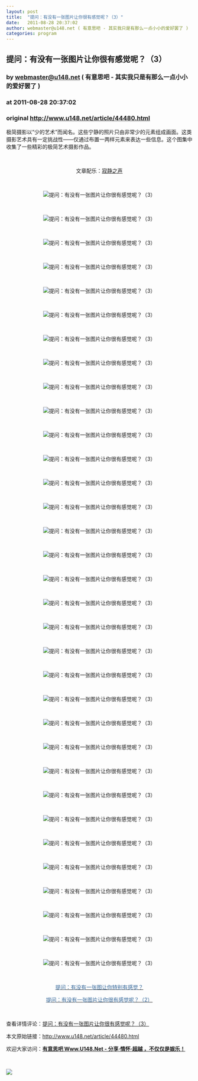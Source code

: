 ```yaml
---
layout: post
title:  "提问：有没有一张图片让你很有感觉呢？（3）"
date:   2011-08-28 20:37:02
author: webmaster@u148.net ( 有意思吧 - 其实我只是有那么一点小小的爱好罢了 )
categories: program
---
```


## 提问：有没有一张图片让你很有感觉呢？（3）
### by webmaster@u148.net ( 有意思吧 - 其实我只是有那么一点小小的爱好罢了 )
### at 2011-08-28 20:37:02
### original <http://www.u148.net/article/44480.html>

<p>极简摄影以“少的艺术”而闻名。这些宁静的照片只由非常少的元素组成画面。这类摄影艺术具有一定挑战性——仅通过布置一两样元素来表达一些信息。这个图集中收集了一些精彩的极简艺术摄影作品。</p>
  <br>
<p style="text-align:center">文章配乐：<a href="http://220.178.74.77/KJBS/up/mp3/20096227487613.mp3">寂静之声</a></p>
<div style="text-align:center">
</div>
<p style="text-align:center">
<p style="text-align:center"> </p>
<div style="text-align:center">
</div>
<p style="text-align:center"><img title="提问：有没有一张图片让你很有感觉呢？（3）" src="http://file3.u148.net/2011/8/images/feeling/88b272bd1b51c283.jpg"></p>
<div style="text-align:center">
</div>
<p style="text-align:center"> </p>
<div style="text-align:center">
</div>
<p style="text-align:center"><img title="提问：有没有一张图片让你很有感觉呢？（3）" src="http://file3.u148.net/2011/8/images/feeling/f11d17d36c5c2cc8.jpg"></p>
<div style="text-align:center">
</div>
<p style="text-align:center"> </p>
<div style="text-align:center">
</div>
<p style="text-align:center"><img title="提问：有没有一张图片让你很有感觉呢？（3）" src="http://file3.u148.net/2011/8/images/feeling/ba78b497f41dd776.jpg"></p>
<div style="text-align:center">
</div>
<p style="text-align:center"> </p>
<div style="text-align:center">
</div>
<p style="text-align:center"><img title="提问：有没有一张图片让你很有感觉呢？（3）" src="http://file3.u148.net/2011/8/images/feeling/41ae5db67b580951.jpg"></p>
<div style="text-align:center">
</div>
<p style="text-align:center"> </p>
<div style="text-align:center">
</div>
<p style="text-align:center"><img title="提问：有没有一张图片让你很有感觉呢？（3）" src="http://file3.u148.net/2011/8/images/feeling/1c248698f56a2be8.jpg"></p>
<div style="text-align:center">
</div>
<p style="text-align:center"> </p>
<div style="text-align:center">
</div>
<p style="text-align:center"><img title="提问：有没有一张图片让你很有感觉呢？（3）" src="http://file3.u148.net/2011/8/images/feeling/5b46866a4af3efe2.jpg"></p>
<div style="text-align:center">
</div>
<p style="text-align:center"> </p>
<div style="text-align:center">
</div>
<p style="text-align:center"><img title="提问：有没有一张图片让你很有感觉呢？（3）" src="http://file3.u148.net/2011/8/images/feeling/5ec19f906eb0e290.jpg"></p>
<div style="text-align:center">
</div>
<p style="text-align:center"> </p>
<div style="text-align:center">
</div>
<p style="text-align:center"><img title="提问：有没有一张图片让你很有感觉呢？（3）" src="http://file3.u148.net/2011/8/images/feeling/fb2a937e3c42650f.jpg"></p>
<div style="text-align:center">
</div>
<p style="text-align:center"> </p>
<div style="text-align:center">
</div>
<p style="text-align:center"><img title="提问：有没有一张图片让你很有感觉呢？（3）" src="http://file3.u148.net/2011/8/images/feeling/64167228fc18d4eb.jpg"></p>
<div style="text-align:center">
</div>
<p style="text-align:center"> </p>
<div style="text-align:center">
</div>
<p style="text-align:center"><img title="提问：有没有一张图片让你很有感觉呢？（3）" src="http://file3.u148.net/2011/8/images/feeling/4e394698f5bb0133.jpg"></p>
<div style="text-align:center">
</div>
<p style="text-align:center"> </p>
<div style="text-align:center">
</div>
<p style="text-align:center"><img title="提问：有没有一张图片让你很有感觉呢？（3）" src="http://file3.u148.net/2011/8/images/feeling/388b04ad98995a06.jpg"></p>
<div style="text-align:center">
</div>
<p style="text-align:center"> </p>
<div style="text-align:center">
</div>
<p style="text-align:center"><img title="提问：有没有一张图片让你很有感觉呢？（3）" src="http://file3.u148.net/2011/8/images/feeling/5fa21a2fb395ec6e.jpg"></p>
<div style="text-align:center">
</div>
<p style="text-align:center"> </p>
<div style="text-align:center">
</div>
<p style="text-align:center"><img title="提问：有没有一张图片让你很有感觉呢？（3）" src="http://file3.u148.net/2011/8/images/feeling/b9fa813e51ad463c.jpg"></p>
<div style="text-align:center">
</div>
<p style="text-align:center"> </p>
<div style="text-align:center">
</div>
<p style="text-align:center"><img title="提问：有没有一张图片让你很有感觉呢？（3）" src="http://file3.u148.net/2011/8/images/feeling/03013534afb6c5f3.jpg"></p>
<div style="text-align:center">
</div>
<p style="text-align:center"> </p>
<div style="text-align:center">
</div>
<p style="text-align:center"><img title="提问：有没有一张图片让你很有感觉呢？（3）" src="http://file3.u148.net/2011/8/images/feeling/f1ebdb64e6ebaff1.jpg"></p>
<div style="text-align:center">
</div>
<p style="text-align:center"> </p>
<div style="text-align:center">
</div>
<p style="text-align:center"><img title="提问：有没有一张图片让你很有感觉呢？（3）" src="http://file3.u148.net/2011/8/images/feeling/f53ef65dd184a9cd.jpg"></p>
<div style="text-align:center">
</div>
<p style="text-align:center"> </p>
<div style="text-align:center">
</div>
<p style="text-align:center"><img title="提问：有没有一张图片让你很有感觉呢？（3）" src="http://file3.u148.net/2011/8/images/feeling/f213b3b8ba2fd341.jpg"></p>
<div style="text-align:center">
</div>
<p style="text-align:center"> </p>
<div style="text-align:center">
</div>
<p style="text-align:center"><img title="提问：有没有一张图片让你很有感觉呢？（3）" src="http://file3.u148.net/2011/8/images/feeling/34837d42a1d8dfa0.jpg"></p>
<div style="text-align:center">
</div>
<p style="text-align:center"> </p>
<div style="text-align:center">
</div>
<p style="text-align:center"><img title="提问：有没有一张图片让你很有感觉呢？（3）" src="http://file3.u148.net/2011/8/images/feeling/f1c56a9dd526e0bb.jpg"></p>
<div style="text-align:center">
</div>
<p style="text-align:center"> </p>
<div style="text-align:center">
</div>
<p style="text-align:center"><img title="提问：有没有一张图片让你很有感觉呢？（3）" src="http://file3.u148.net/2011/8/images/feeling/641c1e5d6204775d.jpg"></p>
<div style="text-align:center">
</div>
<p style="text-align:center"> </p>
<div style="text-align:center">
</div>
<p style="text-align:center"><img title="提问：有没有一张图片让你很有感觉呢？（3）" src="http://file3.u148.net/2011/8/images/feeling/adf0414b054af0db.jpg"></p>
<div style="text-align:center">
</div>
<p style="text-align:center"> </p>
<div style="text-align:center">
</div>
<p style="text-align:center"><img title="提问：有没有一张图片让你很有感觉呢？（3）" src="http://file3.u148.net/2011/8/images/feeling/6f692542168f9382.jpg"></p>
<div style="text-align:center">
</div>
<p style="text-align:center"> </p>
<div style="text-align:center">
</div>
<p style="text-align:center"><img title="提问：有没有一张图片让你很有感觉呢？（3）" src="http://file3.u148.net/2011/8/images/feeling/ec972dc7846de6a3.jpg"></p>
<div style="text-align:center">
</div>
<p style="text-align:center"> </p>
<div style="text-align:center">
</div>
<p style="text-align:center"><img title="提问：有没有一张图片让你很有感觉呢？（3）" src="http://file3.u148.net/2011/8/images/feeling/0fd6fb1fc12c83a3.jpg"></p>
<div style="text-align:center">
</div>
<p style="text-align:center"> </p>
<div style="text-align:center">
</div>
<p style="text-align:center"><img title="提问：有没有一张图片让你很有感觉呢？（3）" src="http://file3.u148.net/2011/8/images/feeling/8a4727a744191acf.jpg"></p>
<div style="text-align:center">
</div>
<p style="text-align:center"> </p>
<div style="text-align:center">
</div>
<p style="text-align:center"><img title="提问：有没有一张图片让你很有感觉呢？（3）" src="http://file3.u148.net/2011/8/images/feeling/db6bb8f02a45b646.jpg"></p>
<div style="text-align:center">
</div>
<p style="text-align:center"> </p>
<div style="text-align:center">
</div>
<p style="text-align:center"><img title="提问：有没有一张图片让你很有感觉呢？（3）" src="http://file3.u148.net/2011/8/images/feeling/2ca89a5f0f0be47e.jpg"></p>
<div style="text-align:center">
</div>
<p style="text-align:center"> </p>
<div style="text-align:center">
</div>
<p style="text-align:center"><img title="提问：有没有一张图片让你很有感觉呢？（3）" src="http://file3.u148.net/2011/8/images/feeling/854d38d67fdbebc8.jpg"></p>
<div style="text-align:center">
</div>
<p style="text-align:center"> </p>
<div style="text-align:center">
</div>
<p style="text-align:center"><img title="提问：有没有一张图片让你很有感觉呢？（3）" src="http://file3.u148.net/2011/8/images/feeling/563be7ed5204d9d2.jpg"></p>
<div style="text-align:center">
</div>
<p style="text-align:center"> </p>
<div style="text-align:center">
</div>
<p style="text-align:center"><img title="提问：有没有一张图片让你很有感觉呢？（3）" src="http://file3.u148.net/2011/8/images/feeling/442da621d0e4e3b3.jpg"></p>
<div style="text-align:center">
</div>
<p style="text-align:center"> </p>
<div style="text-align:center">
</div>
<p style="text-align:center"><img title="提问：有没有一张图片让你很有感觉呢？（3）" src="http://file3.u148.net/2011/8/images/feeling/091cbb392c4874ed.jpg"></p>
<div style="text-align:center">
</div>
<p style="text-align:center"> </p>
<div style="text-align:center">
</div>
<p style="text-align:center"><img title="提问：有没有一张图片让你很有感觉呢？（3）" src="http://file3.u148.net/2011/8/images/feeling/7b64445dea41c41d.jpg"></p>
<div style="text-align:center">
</div>
<p style="text-align:center"> </p>
<div style="text-align:center">
</div>
<p style="text-align:center"><img title="提问：有没有一张图片让你很有感觉呢？（3）" src="http://file3.u148.net/2011/8/images/feeling/45c12855760f44ae.jpg"></p>
<p style="text-align:center"> </p>
<p style="text-align:center"><a href="http://www.u148.net/article/37119.html"><span style="color:#336699">提问：有没有一张图让你特别有感觉？</span></a></p>
<div style="text-align:center">
</div>
<p style="text-align:center"><a href="http://www.u148.net/article/42663.html"><span style="color:#336699">提问：有没有一张图片让你很有感觉呢？（2）</span></a></p><p> </p><p>查看详情评论：<a href="http://www.u148.net/article/44480.html">提问：有没有一张图片让你很有感觉呢？（3）</a></p><p>本文原始链接：<a href="http://www.u148.net/article/44480.html">http://www.u148.net/article/44480.html</a></p><p>欢迎大家访问：<a href="http://www.u148.net"><strong>有意思吧 Www.U148.Net - 分享·情怀·超越 ，不仅仅是娱乐！</strong></a></p><p> </p><p><a href="http://dianpu.tao123.com?pid=mm_26142575_0_0&amp;eventid=102167"><img src="http://img.u148.net/activity/used/Tao123_category.gif" border="0"></a></p><p> </p></p>